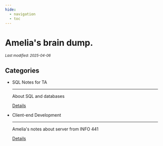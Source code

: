 ```yaml
---
hide:
  - navigation
  - toc
---
```


# Amelia's brain dump.

<small><i>Last modified: 2025-04-06</i></small>

## Categories

<div class="grid cards" markdown>

-   SQL Notes for TA

    ---

    About SQL and databases

    [Details](/milynotes/SQL/Index)

-   Client-end Development

    ---

    Amelia's notes about server from INFO 441

    [Details](/milynotes/INFO441/Index)

</div>